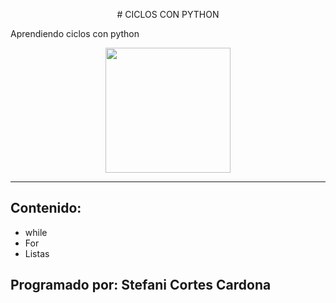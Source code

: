 <p align="center">
# CICLOS CON PYTHON
</p>
Aprendiendo ciclos con python
 <p  align="center">
  <img width="200" height="200"
  src=" https://cdn.pixabay.com/photo/2015/04/23/22/00/tree-736885__340.jpg">
 </p>
 
 ***
 
 ## Contenido:
 
 - while
 - For
 - Listas
 
 ## Programado por: Stefani Cortes Cardona
